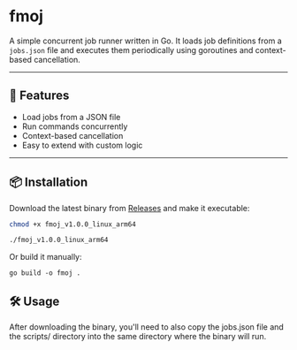 # fmoj

A simple concurrent job runner written in Go. It loads job definitions from a `jobs.json` file and executes them periodically using goroutines and context-based cancellation.

---

## 🚀 Features

- Load jobs from a JSON file
- Run commands concurrently
- Context-based cancellation
- Easy to extend with custom logic

---

## 📦 Installation

Download the latest binary from [Releases](https://github.com/fmo/jobs/releases) and make it executable:

```bash
chmod +x fmoj_v1.0.0_linux_arm64

./fmoj_v1.0.0_linux_arm64
```

Or build it manually:

`go build -o fmoj .`

## 🛠 Usage

After downloading the binary, you'll need to also copy the jobs.json file and the scripts/ directory into the same directory where the binary will run.
